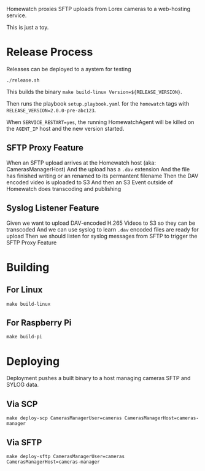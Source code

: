 Homewatch proxies SFTP uploads from Lorex cameras to a web-hosting service.

This is just a toy.

# Release Process

Releases can be deployed to a aystem for testing

```
./release.sh
```

This builds the binary `make build-linux Version=${RELEASE_VERSION}`.

Then runs the playbook `setup.playbook.yaml` for the `homewatch` tags with `RELEASE_VERSION=2.0.0-pre-abc123`.

When `SERVICE_RESTART=yes`, the running HomewatchAgent will be killed on the `AGENT_IP` host and the new version started.

## SFTP Proxy Feature

When an SFTP upload arrives at the Homewatch host (aka: CamerasManagerHost)
And the upload has a `.dav` extension
And the file has finished writing or an renamed to its permantent filename
Then the DAV encoded video is uploaded to S3
And then an S3 Event outside of Homewatch does transcoding and publishing

## Syslog Listener Feature

Given we want to upload DAV-encoded H.265 Videos to S3 so they can be transcoded
And we can use syslog to learn `.dav` encoded files are ready for upload
Then we should listen for syslog messages from SFTP to trigger the SFTP Proxy Feature

# Building

## For Linux
```
make build-linux
```

## For Raspberry Pi
```
make build-pi
```

# Deploying

Deployment pushes a built binary to a host managing cameras SFTP and SYLOG data.

## Via SCP
```
make deploy-scp CamerasManagerUser=cameras CamerasManagerHost=cameras-manager
```

## Via SFTP
```
make deploy-sftp CamerasManagerUser=cameras CamerasManagerHost=cameras-manager
```